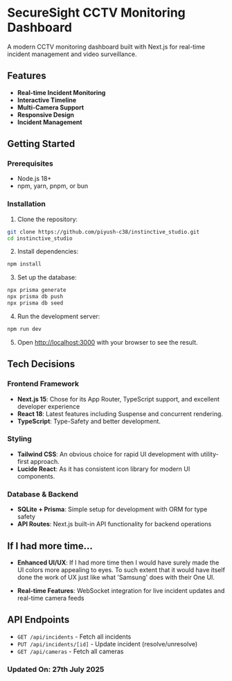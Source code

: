 # SecureSight CCTV Monitoring Dashboard

A modern CCTV monitoring dashboard built with Next.js for real-time incident management and video surveillance.

## Features

- **Real-time Incident Monitoring**
- **Interactive Timeline**
- **Multi-Camera Support**
- **Responsive Design**
- **Incident Management**

## Getting Started

### Prerequisites

- Node.js 18+ 
- npm, yarn, pnpm, or bun

### Installation

1. Clone the repository:
```bash
git clone https://github.com/piyush-c38/instinctive_studio.git
cd instinctive_studio
```

2. Install dependencies:
```bash
npm install

```

3. Set up the database:
```bash
npx prisma generate
npx prisma db push
npx prisma db seed
```

4. Run the development server:
```bash
npm run dev

```

5. Open [http://localhost:3000](http://localhost:3000) with your browser to see the result.

## Tech Decisions

### Frontend Framework
- **Next.js 15**: Chose for its App Router, TypeScript support, and excellent developer experience
- **React 18**: Latest features including Suspense and concurrent rendering.
- **TypeScript**: Type-Safety and better development.

### Styling
- **Tailwind CSS**: An obvious choice for rapid UI development with utility-first approach.
- **Lucide React**: As it has consistent icon library for modern UI components.

### Database & Backend
- **SQLite + Prisma**: Simple setup for development with ORM for type safety
- **API Routes**: Next.js built-in API functionality for backend operations

## If I had more time...

- **Enhanced UI/UX**: If I had more time then I would have surely made the UI colors more appealing to eyes. To such extent that it would have itself done the work of UX just like what 'Samsung' does with their One UI.

- **Real-time Features**: WebSocket integration for live incident updates and real-time camera feeds


## API Endpoints

- `GET /api/incidents` - Fetch all incidents
- `PUT /api/incidents/[id]` - Update incident (resolve/unresolve)
- `GET /api/cameras` - Fetch all cameras

### Updated On: 27th July 2025